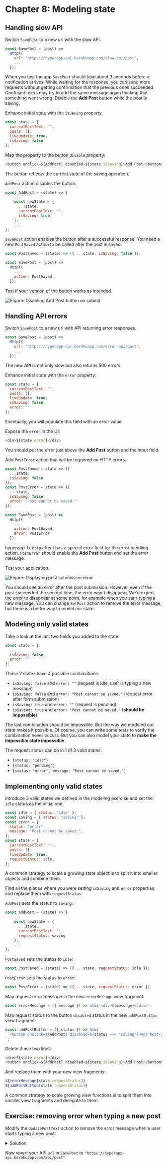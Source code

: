 # Chapter 8: Modeling state

## Handling slow API

Switch `SavePost` to a new url with the slow API.
```js
const SavePost = (post) =>
  Http({
    url: "https://hyperapp-api.herokuapp.com/slow-api/post",
    ...
  });
```
When you test the app `SavePost` should take about 3 seconds before a notification arrives. 
While waiting for the response, you can send more requests without getting confirmation that the previous ones succeeded. 
Confused users may try to add the same message again thinking that something went wrong. Disable the **Add Post** button while the post is saving.

Enhance initial state with the `isSaving` property.
```js
const state = {
  currentPostText: "",
  posts: [],
  liveUpdate: true,
  isSaving: false
};
```

Map the property to the button `disable` property:
```js
<button onclick=${AddPost} disabled=${state.isSaving}>Add Post</button>
```
The button reflects the current state of the saving operation.

`AddPost` action disables the button:
```js
const AddPost = (state) => {
    ...
    const newState = {
      ...state,
      currentPostText: "",
      isSaving: true,
    };
    ...
};
```

`SavePost` action enables the button after a successful response.
You need a new `PostSaved` action to be called after the post is saved:
```js
const PostSaved = (state) => ({ ...state, isSaving: false });

const SavePost = (post) =>
  Http({
    ...
    action: PostSaved,
  });
```

Test if your version of the button works as intended.

![Figure: Disabling Add Post button on submit](images/disable.png)

## Handling API errors

Switch `SavePost` to a new url with API returning error responses.
```js
const SavePost = (post) =>
  Http({
    url: "https://hyperapp-api.herokuapp.com/error-api/post",
    ...
  });
```
The new API is not only slow but also returns 500 errors.

Enhance initial state with the `error` property:
```js
const state = {
  currentPostText: "",
  posts: [],
  liveUpdate: true,
  isSaving: false,
  error: ""
};
```
Eventually, you will populate this field with an error value.

Expose the `error` in the UI:
```js
<div>${state.error}</div>
```
You should put the error just above the **Add Post**  button and the input field.

Add `PostError` action that will be triggered on HTTP errors. 
```js
const PostSaved = state => ({
  ...state,
  isSaving: false
});
const PostError = state => ({
  ...state,
  isSaving: false, 
  error: "Post cannot be saved."
});

const SavePost = (post) =>
  Http({
    ...
    action: PostSaved,
    error: PostError
  });
```
hyperapp-fx `Http` effect has a special error field for the error handling action.
`PostError` should enable the **Add Post** button and set the error message.

Test your application. 

![Figure: Displaying post submission error](images/api-error.png)

You should see an error after the post submission. 
However, even if the post succeeded the second time, the error won't disappear. 
We'd expect the error to disappear at some point, for example when you start typing a new message.
You can change `SetPost` action to remove the error message, but there is a better way to model our state.

## Modeling only valid states

Take a look at the last two fields you added to the state:
```js
const state = {
  ...
  isSaving: false,
  error: ""
};
```

Those 2 states have 4 possible combinations:
* `isSaving: false` and `error: ""` (request is idle, user is typing a new message)
* `isSaving: false` and `error: "Post cannot be saved."` (request error after form submission)
* `isSaving: true` and `error: ""` (request is pending)
* `isSaving: true` and `error: "Post cannot be saved."` (**should be impossible**)

The last combination should be impossible. But the way we modeled our state makes it possible. 
Of course, you can write some tests to verify the combination never occurs. But you can also model your state to **make the impossible state impossible**.

The request status can be in 1 of 3 valid states:
* `{status: "idle"}`
* `{status: "pending"}`
* `{status: "error", message: "Post cannot be saved."}`

## Implementing only valid states

Introduce 3 valid states we defined in the modeling exercise and set the `idle` status as the initial one.
```js
const idle = { status: "idle" };
const saving = { status: "saving" };
const error = {
  status: "error",
  message: "Post cannot be saved.",
};
const state = {
  currentPostText: "",
  posts: [],
  liveUpdate: true,
  requestStatus: idle,
};
```
A common strategy to scale a growing state object is to split it into smaller objects and combine them.

Find all the places where you were setting `isSaving` and `error` properties and replace them with `requestStatus`. 

`AddPost` sets the status to `saving`:
```js
const AddPost = (state) => {
    ...
    const newState = {
      ...state,
      currentPostText: "",
      requestStatus: saving
    };
    ...
};
```

`PostSaved` sets the status to `idle`:
```js
const PostSaved = (state) => ({ ...state, requestStatus: idle });
```

`PostError` sets the status to `error`:
```js
const PostError = (state) => ({ ...state, requestStatus: error });
```

Map request error message in the new `errorMessage` view fragment:
```js
const errorMessage = ({ message }) => html`<div>${message}</div>`;
```
Map request status to the button `disabled` status in the new `addPostButton` view fragment:
```js
const addPostButton = ({ status }) => html`
  <button onclick=${AddPost} disabled=${status === "saving"}>Add Post</button>
`;
```

Delete those two lines:
```js
<div>${state.error}</div>
<button onclick=${AddPost} disabled=${state.isSaving}>Add Post</button>
```

And replace them with your new view fragments:
```js
${errorMessage(state.requestStatus)}
${addPostButton(state.requestStatus)}
```
A common strategy to scale growing view functions is to split them into smaller view fragments and delegate to them.

## Exercise: removing error when typing a new post

Modify the ```UpdatePostText``` action to remove the error message when a user starts typing a new post.

<details>
    <summary id="cleaning_text_input">Solution</summary>

```js
const UpdatePostText = (state, currentPostText) => ({
  ...state,
  currentPostText,
  requestStatus: idle
});
```

</details>

Now revert your API `url` in `SavePost` to `"https://hyperapp-api.herokuapp.com/api/post"`

